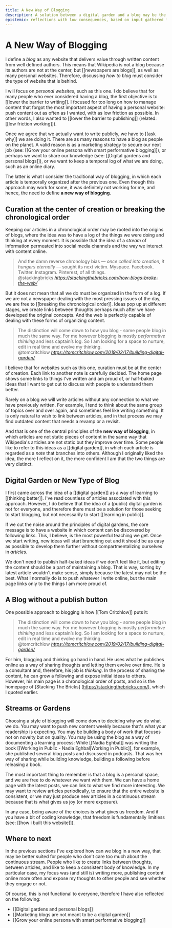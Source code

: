```yaml
---
title: A New Way of Blogging
description: A solution between a digital garden and a blog may be the answer many content creators are looking for.
epistemic: reflections with low consequences, based on input gathered from other online sources, and conscious practice. Associated risks are not fully developed
---
```

# A New Way of Blogging
I define a *blog* as any website that delivers value through written content from well defined authors. This means that Wikipedia is not a blog because its authors are not at the center, but [[newspapers are blogs]], as well as many personal websites. Therefore, discussing *how to blog* must consider the type of website that is behind. 

I will focus on *personal websites*, such as this one. I do believe that for many people who ever considered having a blog, the first objective is to [[lower the barrier to writing]]. I focused for too long on how to manage content that forgot the most important aspect of having a personal website: push content out as often as I wanted, with as low friction as possible. In other words, I also wanted to [[lower the barrier to publishing]] (related: [[low friction working]]). 

Once we agree that we actually want to write publicly, we have to [[ask why]] we are doing it. There are as many reasons to have a blog as people on the planet. A valid reason is as a marketing strategy to secure our next job (see: [[Grow your online persona with smart performative blogging]]), or perhaps we want to share our knowledge (see: [[Digital gardens and personal blogs]]), or we want to keep a temporal log of what we are doing, such as an online diary.

The latter is what I consider the traditional way of blogging, in which each article is temporally organized after the previous one. Even though this approach may work for some, it was definitely not working for me, and hence, the need to define **a new way of blogging**. 

## Curation at the center of creation or breaking the chronological order
Keeping our articles in a chronological order may be rooted into the origins of blogs, where the idea was to have a log of the things we were doing and thinking at every moment. It is possible that the idea of a *stream* of information permeated into social media channels and the way we interact with content online. 

<blockquote class="quoteback" darkmode="" data-title="How%20the%20Blog%20Broke%20the%20Web" data-author="@stackingbricks" cite="https://stackingthebricks.com/how-blogs-broke-the-web/">
And the damn reverse chronology bias — <em>once called into creation, it hungers eternally</em> — sought its next victim. Myspace. Facebook. Twitter. Instagram. Pinterest, of all things.
<footer>@stackingbricks <cite><a href="https://stackingthebricks.com/how-blogs-broke-the-web/">https://stackingthebricks.com/how-blogs-broke-the-web/</a></cite></footer>
</blockquote>
<script note="" src="https://cdn.jsdelivr.net/gh/Blogger-Peer-Review/quotebacks@1/quoteback.js"></script>

But it does not mean that all we do must be organized in the form of a log. If we are not a newspaper dealing with the most pressing issues of the day, we are free to [[breaking the chronological order]]. Ideas pop up at different stages, we create links between thoughts perhaps much after we have developed the original concepts. And the web is perfectly capable of dealing with these forms of organizing content.  

<blockquote class="quoteback" darkmode="" data-title="Building%20a%20digital%20garden" data-author="@tomcritchlow" cite="https://tomcritchlow.com/2019/02/17/building-digital-garden/">
The distinction will come down to how you blog - some people blog in much the same way. For me however blogging is mostly <em>performative thinking</em> and less captain’s log. So I am looking for a space to nurture, edit in real time and evolve my thinking.
<footer>@tomcritchlow <cite><a href="https://tomcritchlow.com/2019/02/17/building-digital-garden/">https://tomcritchlow.com/2019/02/17/building-digital-garden/</a></cite></footer>
</blockquote>
<script note="" src="https://cdn.jsdelivr.net/gh/Blogger-Peer-Review/quotebacks@1/quoteback.js"></script>

I believe that for websites such as this one, curation must be at the center of creation. Each link to another note is carefully decided. The home page shows some links to things I've written and am proud of, or half-baked ideas that I want to get out to discuss with people to understand them better. 

Rarely on a blog we will write articles without any connection to what we have previously written. For example, I tend to think about the same group of topics over and over again, and sometimes feel like writing something. It is only natural to wish to link between articles, and in that process we may find outdated content that needs a revamp or a revisit. 

And that is one of the central principles of the **new way of blogging**, in which articles are not static pieces of content in the same way that Wikipedia's articles are not static but they improve over time. Some people like to refer to this ideas as a [[digital garden]], in which each article is regarded as a *note* that branches into others. Although I originally liked the idea, the more I reflect on it, the more confident I am that the two things are very distinct. 

## Digital Garden or New Type of Blog
I first came across the idea of a [[digital garden]] as a way of learning to [[thinking better]]. I've read countless of articles associated with this approach. However, I do believe that the idea of a (public) digital garden is not for everyone, and therefore there must be a solution for those seeking to start blogging, but not necessarily to start [[learning in public]]. 

If we cut the noise around the principles of digital gardens, the core message is to have a website in which content can be discovered by following links. This, I believe, is the most powerful teaching we get. Once we start writing, new ideas will start branching out and it should be as easy as possible to develop them further without compartmentalizing ourselves in *articles*. 

We don't need to publish half-baked ideas if we don't feel like it, but editing the content should be a part of maintaining a blog. That is way, sorting by latest article wouldn't make sense, simply because the latest may not be the best. What I normally do is to push whatever I write online, but the main page links only to the things I am more proud of. 

## A Blog without a publish button
One possible approach to blogging is how [[Tom Critchlow]] puts it:

<blockquote class="quoteback" darkmode="" data-title="Building%20a%20digital%20garden" data-author="@tomcritchlow" cite="https://tomcritchlow.com/2019/02/17/building-digital-garden/">
The distinction will come down to how you blog - some people blog in much the same way. For me however blogging is mostly <em>performative thinking</em> and less captain’s log. So I am looking for a space to nurture, edit in real time and evolve my thinking.
<footer>@tomcritchlow <cite><a href="https://tomcritchlow.com/2019/02/17/building-digital-garden/">https://tomcritchlow.com/2019/02/17/building-digital-garden/</a></cite></footer>
</blockquote>
<script note="" src="https://cdn.jsdelivr.net/gh/Blogger-Peer-Review/quotebacks@1/quoteback.js"></script>

For him, blogging and thinking go hand in hand. He uses what he publishes online as a way of sharing thoughts and letting them evolve over time. He is a consultant and, therefore, his job is *thinking*. In the process of sharing the content, he can grow a following and expose initial ideas to others. However, his main page is a chronological order of posts, and so is the homepage of [Stacking The Bricks]
(https://stackingthebricks.com/), which I quoted earlier. 

## Streams or Gardens
Choosing a style of blogging will come down to deciding why we do what we do. You may want to push new content weekly because that's what your readership is expecting. You may be building a body of work that focuses not on novelty but on quality. You may be using the blog as a way of documenting a learning process: While [[Nadia Eghbal]] was writing the book [[Working in Public - Nadia Eghbal|Working in Public]], for example, she published several blog posts and discussed in podcasts. That was her way of sharing while building knowledge, building a following before releasing a book. 

The most important thing to remember is that a blog is a personal space, and we are free to do whatever we want with them. We can have a home page with the latest posts, we can link to what we find more interesting. We may want to review articles periodically, to ensure that the entire website is consistent, or we may just produce new articles in a continuous stream because that is what gives us joy (or more exposure). 

In any case, being aware of the choices is what gives us freedom. And if you have a bit of coding knowledge, that freedom is fundamentally limitless (see: [[how i built this website]]). 

## Where to next
In the previous sections I've explored how can we blog in a new way, that may be better suited for people who don't care too much about the continuous stream. People who like to create links between thoughts, between articles, and like to keep a consistent body of knowledge. In my particular case, my focus was (and still is) writing more, publishing content online more often and expose my thoughts to other people and see whether they engage or not. 

Of course, this is not functional to everyone, therefore I have also reflected on the following:

- [[Digital gardens and personal blogs]]
- [[Marketing blogs are not meant to be a digital garden]]
- [[Grow your online persona with smart performative blogging]]


